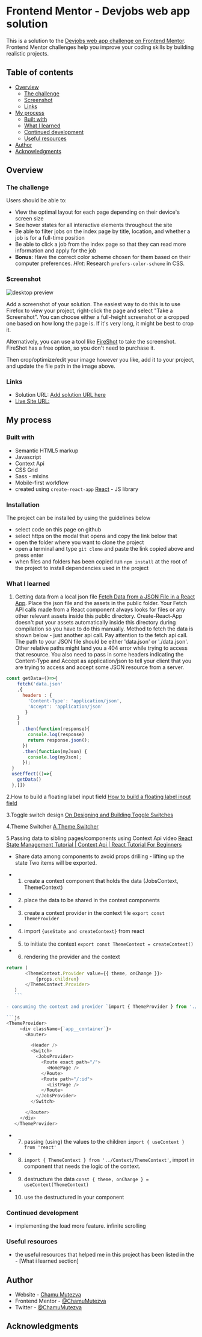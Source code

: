 # Frontend Mentor - Devjobs web app solution

This is a solution to the [Devjobs web app challenge on Frontend Mentor](https://www.frontendmentor.io/challenges/devjobs-web-app-HuvC_LP4l). Frontend Mentor challenges help you improve your coding skills by building realistic projects.

## Table of contents

- [Overview](#overview)
  - [The challenge](#the-challenge)
  - [Screenshot](#screenshot)
  - [Links](#links)
- [My process](#my-process)
  - [Built with](#built-with)
  - [What I learned](#what-i-learned)
  - [Continued development](#continued-development)
  - [Useful resources](#useful-resources)
- [Author](#author)
- [Acknowledgments](#acknowledgments)

## Overview

### The challenge

Users should be able to:

- View the optimal layout for each page depending on their device's screen size
- See hover states for all interactive elements throughout the site
- Be able to filter jobs on the index page by title, location, and whether a job is for a full-time position
- Be able to click a job from the index page so that they can read more information and apply for the job
- **Bonus**: Have the correct color scheme chosen for them based on their computer preferences. _Hint_: Research `prefers-color-scheme` in CSS.

### Screenshot

![desktop preview](./src/assets/desktop.png)

Add a screenshot of your solution. The easiest way to do this is to use Firefox to view your project, right-click the page and select "Take a Screenshot". You can choose either a full-height screenshot or a cropped one based on how long the page is. If it's very long, it might be best to crop it.

Alternatively, you can use a tool like [FireShot](https://getfireshot.com/) to take the screenshot. FireShot has a free option, so you don't need to purchase it.

Then crop/optimize/edit your image however you like, add it to your project, and update the file path in the image above.

### Links

- Solution URL: [Add solution URL here](https://your-solution-url.com)
- [Live Site URL:](https://devjobs-web-app.netlify.app/)

## My process

### Built with

- Semantic HTML5 markup
- Javascript
- Context Api
- CSS Grid
- Sass - mixins
- Mobile-first workflow
- created using `create-react-app` [React](https://reactjs.org/) - JS library

### Installation

The project can be installed by using the guidelines below

- select code on this page on github
- select https on the modal that opens and copy the link below that
- open the folder where you want to clone the project
- open a terminal and type `git clone` and paste the link copied above and press enter
- when files and folders has been copied run `npm install` at the root of the project to install dependencies used in the project

### What I learned

1. Getting data from a local json file [Fetch Data from a JSON File in a React App](https://app.pluralsight.com/guides/fetch-data-from-a-json-file-in-a-react-app).
Place the json file and the assets in the public folder. Your Fetch API calls made from a React component always looks for files or any other relevant assets inside this public directory. Create-React-App doesn't put your assets automatically inside this directory during compilation so you have to do this manually. Method to fetch the data is shown below - just another api call. Pay attention to the fetch api call. The path to your JSON file should be either 'data.json' or './data.json'. Other relative paths might land you a 404 error while trying to access that resource. You also need to pass in some headers indicating the Content-Type and Accept as application/json to tell your client that you are trying to access and accept some JSON resource from a server.

```javascript
const getData=()=>{
    fetch('data.json'
    ,{
      headers : { 
        'Content-Type': 'application/json',
        'Accept': 'application/json'
       }
    }
    )
      .then(function(response){
        console.log(response)
        return response.json();
      })
      .then(function(myJson) {
        console.log(myJson);
      });
  }
  useEffect(()=>{
    getData()
  },[])

  ```

2.How to build a floating label input field [How to build a floating label input field](https://itnext.io/how-to-build-a-floating-label-input-field-f9b21669fe2f)

3.Toggle switch design [On Designing and Building Toggle Switches](https://www.sarasoueidan.com/blog/toggle-switch-design/)

4.Theme Switcher [A Theme Switcher](https://inclusive-components.design/a-theme-switcher/)

5.Passing data to sibling pages/components using Context Api video [React State Management Tutorial | Context Api | React Tutorial For Beginners](https://www.youtube.com/watch?v=35lXWvCuM8o)

- Share data among components to avoid props drilling - lifting up the state
Two items will be exported.

- 1. create a context component that holds the data (JobsContext, ThemeContext)

- 2. place the data to be shared in the context components

- 3. create a context provider in the context file `export const ThemeProvider`

- 4. import `{useState and createContext}` from react

- 5. to initiate the context `export const ThemeContext = createContext()`

- 6. rendering the provider and the context

 ```js
return (
        <ThemeContext.Provider value={{ theme, onChange }}>
            {props.children}
        </ThemeContext.Provider>
    )
    ```

- consuming the context and provider `import { ThemeProvider } from './Context/ThemeContext';`

```js
<ThemeProvider>
      <div className={`app__container`}>
        <Router>

          <Header />
          <Switch>
            <JobsProvider>
              <Route exact path="/">
                <HomePage />
              </Route>
              <Route path="/:id">
                <ListPage />
              </Route>
            </JobsProvider>
          </Switch>

        </Router>
      </div>
    </ThemeProvider>

```

- 7. passing (using) the values to the children `import { useContext } from 'react'`

- 8. `import { ThemeContext } from '../Context/ThemeContext'`, import in component that needs the logic of the context.

- 9. destructure the data `const { theme, onChange } = useContext(ThemeContext)`

- 10. use the destructured in your component

### Continued development

- implementing the load more feature. infinite scrolling

### Useful resources

- the useful resources that helped me in this project has been listed in the - [What i learned section]

## Author

- Website - [Chamu Mutezva](https://github.com/ChamuMutezva)
- Frontend Mentor - [@ChamuMutezva](https://www.frontendmentor.io/profile/ChamuMutezva)
- Twitter - [@ChamuMutezva](https://twitter.com/ChamuMutezva)

## Acknowledgments